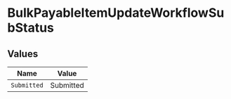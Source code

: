 # BulkPayableItemUpdateWorkflowSubStatus


## Values

| Name        | Value       |
| ----------- | ----------- |
| `Submitted` | Submitted   |